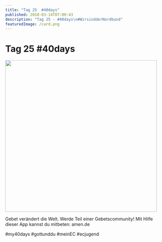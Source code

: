 ```yaml
---
title: "Tag 25  #40days"
published: 2018-03-14T07:00:43
description: "Tag 25 - #40days\n#WirsindderNordbund"
featuredImage: /card.png
---
```


# Tag 25  #40days

<p><img src="/old/40DAYS_03-14_WITH-tag-25-480x480.jpg" alt width="480" height="480"></p><p>Gebet verändert die Welt. Werde Teil einer Gebetscommunity! Mit Hilfe dieser App kannst du mitbeten: amen.de</p><p>#my40days #gottunddu #meinEC #ecjugend</p>